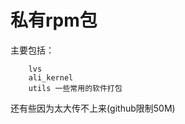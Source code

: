 # 私有rpm包

  主要包括：
        
        lvs
        ali_kernel
        utils 一些常用的软件打包
      
  
  还有些因为太大传不上来(github限制50M)
